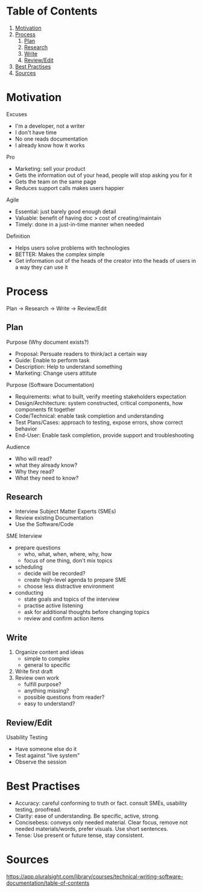 # Table of Contents

1. [Motivation](#motivation)
1. [Process](#process)
   1. [Plan](#plan)
   1. [Research](#research)
   1. [Write](#write)
   1. [Review/Edit](#review/edit)
1. [Best Practises](#best-practises)
1. [Sources](#sources)

# Motivation

Excuses
* I'm a developer, not a writer
* I don't have time
* No one reads documentation
* I already know how it works

Pro
* Marketing: sell your product
* Gets the information out of your head, people will stop asking you for it
* Gets the team on the same page
* Reduces support calls makes users happier

Agile
* Essential: just barely good enough detail
* Valuable: benefit of having doc > cost of creating/maintain
* Timely: done in a just-in-time manner when needed

Definition
* Helps users solve problems with technologies
* BETTER: Makes the complex simple
* Get information out of the heads of the creator into the heads of users in a way they can use it

# Process

Plan -> Research -> Write -> Review/Edit

## Plan

Purpose (Why document exists?)
* Proposal: Persuate readers to think/act a certain way
* Guide: Enable to perform task
* Description: Help to understand something
* Marketing: Change users attitute

Purpose (Software Documentation)
* Requirements: what to built, verify meeting stakeholders expectation
* Design/Architecture: system constructed, critical components, how components fit together
* Code/Technical: enable task completion and understanding
* Test Plans/Cases: approach to testing, expose errors, show correct behavior
* End-User: Enable task completion, provide support and troubleshooting

Audience
* Who will read?
* what they already know?
* Why they read?
* What they need to know?

## Research

* Interview Subject Matter Experts (SMEs)
* Review existing Documentation
* Use the Software/Code

SME Interview
* prepare questions
  * who, what, when, where, why, how
  * focus of one thing, don't mix topics
* scheduling
  * decide will be recorded?
  * create high-level agenda to prepare SME
  * choose less distractive environment
* conducting
  * state goals and topics of the interview
  * practise active listening
  * ask for additional thoughts before changing topics
  * review and confirm action items

## Write

1. Organize content and ideas
   * simple to complex
   * general to specific
2. Write first draft
3. Review own work
   * fulfill purpose?
   * anything missing?
   * possible questions from reader?
   * easy to understand?

## Review/Edit

Usability Testing
* Have someone else do it
* Test against "live system"
* Observe the session

# Best Practises

* Accuracy: careful conforming to truth or fact. consult SMEs, usability testing, proofread.
* Clarity: ease of understanding. Be specific, active, strong.
* Concisebess: conveys only needed material. Clear focus, remove not needed materials/words, prefer visuals. Use short sentences.
* Tense: Use present or future tense, stay consistent.

# Sources

https://app.pluralsight.com/library/courses/technical-writing-software-documentation/table-of-contents
